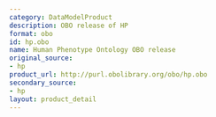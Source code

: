 ```yaml
---
category: DataModelProduct
description: OBO release of HP
format: obo
id: hp.obo
name: Human Phenotype Ontology OBO release
original_source:
- hp
product_url: http://purl.obolibrary.org/obo/hp.obo
secondary_source:
- hp
layout: product_detail
---
```

